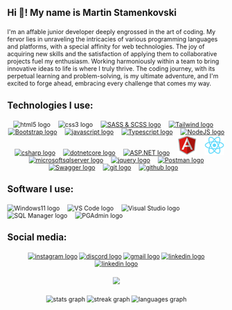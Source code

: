 <h2 align="left">Hi 👋! My name is Martin Stamenkovski</h2>

###

<p align="left">I'm an affable junior developer deeply engrossed in the art of coding. My fervor lies in unraveling the intricacies of various programming languages and platforms, with a special affinity for web technologies. The joy of acquiring new skills and the satisfaction of applying them to collaborative projects fuel my enthusiasm. Working harmoniously within a team to bring innovative ideas to life is where I truly thrive. The coding journey, with its perpetual learning and problem-solving, is my ultimate adventure, and I'm excited to forge ahead, embracing every challenge that comes my way.</p>

###

<h2 align="left">Technologies I use:</h2>

###

<div align="center">
  <a href="https://developer.mozilla.org/en-US/docs/Web/HTML" style="text-decoration: none; color: inherit;">
      <img src="https://cdn.jsdelivr.net/gh/devicons/devicon/icons/html5/html5-original.svg" height="45" alt="html5 logo"  /></a>
  <img width="10" />
  <a href="https://developer.mozilla.org/en-US/docs/Web/CSS" style="text-decoration: none; color: inherit;">
    <img src="https://cdn.jsdelivr.net/gh/devicons/devicon/icons/css3/css3-original.svg" height="45" alt="css3 logo"  /></a>
  <img width="10" />
  <a href="https://sass-lang.com/documentation/">
    <img src="https://upload.wikimedia.org/wikipedia/commons/thumb/9/96/Sass_Logo_Color.svg/1280px-Sass_Logo_Color.svg.png" height="45" alt="SASS & SCSS logo" /></a>
  <img width="10" />
  <a href="https://v2.tailwindcss.com/docs">
    <img src="https://static-00.iconduck.com/assets.00/tailwind-css-icon-2048x1229-u8dzt4uh.png" height="45" alt="Tailwind logo" /></a>
  <img width="10" />
  <a href="https://getbootstrap.com/docs/4.1/getting-started/introduction/">
    <img src="https://icons.getbootstrap.com/assets/img/icons-hero.png" height="45" alt="Bootstrap logo" /></a>
  <img width="10" />
  <a href="https://developer.mozilla.org/en-US/docs/Web/JavaScript">
     <img src="https://cdn.jsdelivr.net/gh/devicons/devicon/icons/javascript/javascript-plain.svg" height="45" alt="javascript logo"  /></a>
  <img width="10" />
  <a href="https://www.typescriptlang.org/docs/">
    <img src="https://cdn.icon-icons.com/icons2/2415/PNG/512/typescript_original_logo_icon_146317.png" height="45" alt="Typescript logo" /></a>
  <img width="10" />
  <a href="https://nodejs.org/docs/latest/api/">
    <img src="https://camo.githubusercontent.com/f2bf53202c75bfcd9de18d25750f295f3e9c3cb56d4bfcf6a41038ff44b5aec4/687474703a2f2f636f64652d6d6176656e2e636f6d2f696d672f6e6f64652e706e67" height="45" alt="NodeJS logo" /></a>
  <img width="10" />
  <a href="https://learn.microsoft.com/en-us/dotnet/csharp/">
    <img src="https://cdn.jsdelivr.net/gh/devicons/devicon/icons/csharp/csharp-original.svg" height="45" alt="csharp logo"  /></a>
  <img width="10" />
  <a href="https://learn.microsoft.com/en-us/dotnet/">
    <img src="https://cdn.jsdelivr.net/gh/devicons/devicon/icons/dotnetcore/dotnetcore-original.svg" height="45" alt="dotnetcore logo"  /></a>
  <img width="10" />
  <a href="https://learn.microsoft.com/en-us/aspnet/core/?view=aspnetcore-8.0" >
    <img src="https://cdn.icon-icons.com/icons2/2415/PNG/512/dot_net_original_logo_icon_146546.png" height="45" alt="ASP.NET logo"  /></a>
  <img width="10" />
  <a href="https://docs.angularjs.org/guide">
    <img src="https://github.com/devicons/devicon/blob/v2.15.1/icons/angularjs/angularjs-original.svg" height="45" alt="angularjs logo"  /></a>
  <img width="10" />
  <a href="https://legacy.reactjs.org/docs/getting-started.html">
     <img src="https://github.com/devicons/devicon/blob/v2.15.1/icons/react/react-original.svg" height="45" alt="react logo"  /></a>
  <img width="10" />
  <a href="https://learn.microsoft.com/en-us/sql/sql-server/?view=sql-server-ver16">
    <img src="https://cdn.jsdelivr.net/gh/devicons/devicon/icons/microsoftsqlserver/microsoftsqlserver-plain.svg" height="45" alt="microsoftsqlserver logo"  /></a>
  <img width="10" />
  <a href="https://api.jquery.com/">
     <img src="https://cdn.jsdelivr.net/gh/devicons/devicon/icons/jquery/jquery-original.svg" height="45" alt="jquery logo"  /></a>
  <img width="10" />
  <a href="https://learning.postman.com/docs/introduction/">
    <img src="https://www.svgrepo.com/show/354202/postman-icon.svg" height="45" alt="Postman logo"  /></a>
  <img width="10" />
  <a href="https://swagger.io/docs/">
     <img src="https://static-00.iconduck.com/assets.00/swagger-icon-512x512-halz44im.png" height="45" alt="Swagger logo"  /></a>
  <img width="10" />
  <a href="https://git-scm.com/doc">
    <img src="https://cdn.jsdelivr.net/gh/devicons/devicon/icons/git/git-original.svg" height="45" alt="git logo"  /></a>
  <img width="10" />
  <a href="https://docs.github.com/en">
  <img src="https://cdn.jsdelivr.net/gh/devicons/devicon/icons/github/github-original.svg" height="45" alt="github logo"  /></a>
  <img width="10" />
</div>

###

<h2 align="left">Software I use:</h2>

###

<div>
  <img src="https://i.redd.it/ne6ukkej06t71.png" height="45" alt="Windows11 logo"  />
  <img width="10" />
  <img src="https://cdn.icon-icons.com/icons2/2107/PNG/512/file_type_vscode_icon_130084.png" height="45" alt="VS Code logo"  />
  <img width="10" />
  <img src="https://upload.wikimedia.org/wikipedia/commons/thumb/2/2c/Visual_Studio_Icon_2022.svg/1200px-Visual_Studio_Icon_2022.svg.png" height="45" alt="Visual Studio logo"  />
  <img width="10" />
  <img src="https://www.appdeploynews.com/wp-content/uploads/2022/11/SSMS-256-b7f83eac.png" height="45" alt="SQL Manager logo"  />
  <img width="10" />
  <img src="https://static-00.iconduck.com/assets.00/pgadmin-icon-2048x2048-rxk8ydpt.png" height="45" alt="PGAdmin logo"  />
  <img width="10" />
</div>

###

<h2 align="left">Social media:</h2>

###

<div align="center">
  <a href="https://www.instagram.com/m.stamenkovski.7/" target="_blank">
    <img src="https://raw.githubusercontent.com/maurodesouza/profile-readme-generator/master/src/assets/icons/social/instagram/default.svg" width="140" height="50" alt="instagram logo"  /></a>
  <a href="https://discord.com/channels/crazypeople265" target="_blank">
    <img src="https://raw.githubusercontent.com/maurodesouza/profile-readme-generator/master/src/assets/icons/social/discord/default.svg" width="140" height="50" alt="discord logo"  /></a>
  <a href="mailto:mstamenkovski27@gmail.com" target="_blank">
    <img src="https://raw.githubusercontent.com/maurodesouza/profile-readme-generator/master/src/assets/icons/social/gmail/default.svg" width="140" height="50" alt="gmail logo"  /></a>
  <a href="https://www.linkedin.com/in/martin-stamenkovski-7923a1259/" target="_blank">
    <img src="https://raw.githubusercontent.com/maurodesouza/profile-readme-generator/master/src/assets/icons/social/linkedin/default.svg" width="140" height="50" alt="linkedin logo"  /></a>
  <a href="https://bintern.com/student/profile" target="_blank">
    <img src="https://bintern.com/_images/logo.png" width="140" height="50" alt="linkedin logo"  /></a>
</div>

###

<div align="center">
  <img height="200" src="https://cdn.dribbble.com/users/1162077/screenshots/3848914/media/7ed7d5ca074b48b328150e5a231e8d1f.gif"  />
</div>

###

<div align="center">
  <img src="https://github-readme-stats.vercel.app/api?username=MinnyS420&hide_title=false&hide_rank=false&show_icons=true&include_all_commits=true&count_private=true&disable_animations=false&theme=radical&locale=en&hide_border=false&order=1&custom_title=MinnyS420'_Github_Stats" height="150" alt="stats graph"  />
  <img src="https://streak-stats.demolab.com?user=MinnyS420&locale=en&mode=daily&theme=dark&hide_border=false&border_radius=5&order=3" height="150" alt="streak graph"  />
  <img src="https://github-readme-stats.vercel.app/api/top-langs?username=MinnyS420&locale=en&hide_title=false&layout=compact&card_width=320&langs_count=5&theme=radical&hide_border=false&order=2&exclude_repo=SQL_Homework" height="150" alt="languages graph"  />
</div>

###
